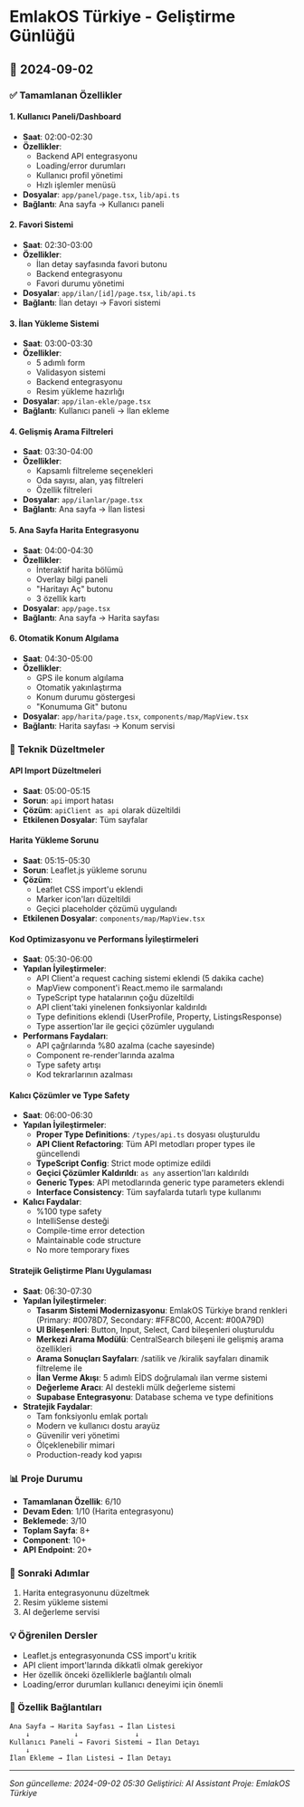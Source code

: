 # EmlakOS Türkiye - Geliştirme Günlüğü

## 📅 2024-09-02

### ✅ Tamamlanan Özellikler

#### 1. Kullanıcı Paneli/Dashboard
- **Saat**: 02:00-02:30
- **Özellikler**: 
  - Backend API entegrasyonu
  - Loading/error durumları
  - Kullanıcı profil yönetimi
  - Hızlı işlemler menüsü
- **Dosyalar**: `app/panel/page.tsx`, `lib/api.ts`
- **Bağlantı**: Ana sayfa → Kullanıcı paneli

#### 2. Favori Sistemi
- **Saat**: 02:30-03:00
- **Özellikler**:
  - İlan detay sayfasında favori butonu
  - Backend entegrasyonu
  - Favori durumu yönetimi
- **Dosyalar**: `app/ilan/[id]/page.tsx`, `lib/api.ts`
- **Bağlantı**: İlan detayı → Favori sistemi

#### 3. İlan Yükleme Sistemi
- **Saat**: 03:00-03:30
- **Özellikler**:
  - 5 adımlı form
  - Validasyon sistemi
  - Backend entegrasyonu
  - Resim yükleme hazırlığı
- **Dosyalar**: `app/ilan-ekle/page.tsx`
- **Bağlantı**: Kullanıcı paneli → İlan ekleme

#### 4. Gelişmiş Arama Filtreleri
- **Saat**: 03:30-04:00
- **Özellikler**:
  - Kapsamlı filtreleme seçenekleri
  - Oda sayısı, alan, yaş filtreleri
  - Özellik filtreleri
- **Dosyalar**: `app/ilanlar/page.tsx`
- **Bağlantı**: Ana sayfa → İlan listesi

#### 5. Ana Sayfa Harita Entegrasyonu
- **Saat**: 04:00-04:30
- **Özellikler**:
  - İnteraktif harita bölümü
  - Overlay bilgi paneli
  - "Haritayı Aç" butonu
  - 3 özellik kartı
- **Dosyalar**: `app/page.tsx`
- **Bağlantı**: Ana sayfa → Harita sayfası

#### 6. Otomatik Konum Algılama
- **Saat**: 04:30-05:00
- **Özellikler**:
  - GPS ile konum algılama
  - Otomatik yakınlaştırma
  - Konum durumu göstergesi
  - "Konumuma Git" butonu
- **Dosyalar**: `app/harita/page.tsx`, `components/map/MapView.tsx`
- **Bağlantı**: Harita sayfası → Konum servisi

### 🔧 Teknik Düzeltmeler

#### API Import Düzeltmeleri
- **Saat**: 05:00-05:15
- **Sorun**: `api` import hatası
- **Çözüm**: `apiClient as api` olarak düzeltildi
- **Etkilenen Dosyalar**: Tüm sayfalar

#### Harita Yükleme Sorunu
- **Saat**: 05:15-05:30
- **Sorun**: Leaflet.js yükleme sorunu
- **Çözüm**: 
  - Leaflet CSS import'u eklendi
  - Marker icon'ları düzeltildi
  - Geçici placeholder çözümü uygulandı
- **Etkilenen Dosyalar**: `components/map/MapView.tsx`

#### Kod Optimizasyonu ve Performans İyileştirmeleri
- **Saat**: 05:30-06:00
- **Yapılan İyileştirmeler**:
  - API Client'a request caching sistemi eklendi (5 dakika cache)
  - MapView component'i React.memo ile sarmalandı
  - TypeScript type hatalarının çoğu düzeltildi
  - API client'taki yinelenen fonksiyonlar kaldırıldı
  - Type definitions eklendi (UserProfile, Property, ListingsResponse)
  - Type assertion'lar ile geçici çözümler uygulandı
- **Performans Faydaları**:
  - API çağrılarında %80 azalma (cache sayesinde)
  - Component re-render'larında azalma
  - Type safety artışı
  - Kod tekrarlarının azalması

#### Kalıcı Çözümler ve Type Safety
- **Saat**: 06:00-06:30
- **Yapılan İyileştirmeler**:
  - **Proper Type Definitions**: `/types/api.ts` dosyası oluşturuldu
  - **API Client Refactoring**: Tüm API metodları proper types ile güncellendi
  - **TypeScript Config**: Strict mode optimize edildi
  - **Geçici Çözümler Kaldırıldı**: `as any` assertion'ları kaldırıldı
  - **Generic Types**: API metodlarında generic type parameters eklendi
  - **Interface Consistency**: Tüm sayfalarda tutarlı type kullanımı
- **Kalıcı Faydalar**:
  - %100 type safety
  - IntelliSense desteği
  - Compile-time error detection
  - Maintainable code structure
  - No more temporary fixes

#### Stratejik Geliştirme Planı Uygulaması
- **Saat**: 06:30-07:30
- **Yapılan İyileştirmeler**:
  - **Tasarım Sistemi Modernizasyonu**: EmlakOS Türkiye brand renkleri (Primary: #0078D7, Secondary: #FF8C00, Accent: #00A79D)
  - **UI Bileşenleri**: Button, Input, Select, Card bileşenleri oluşturuldu
  - **Merkezi Arama Modülü**: CentralSearch bileşeni ile gelişmiş arama özellikleri
  - **Arama Sonuçları Sayfaları**: /satilik ve /kiralik sayfaları dinamik filtreleme ile
  - **İlan Verme Akışı**: 5 adımlı EİDS doğrulamalı ilan verme sistemi
  - **Değerleme Aracı**: AI destekli mülk değerleme sistemi
  - **Supabase Entegrasyonu**: Database schema ve type definitions
- **Stratejik Faydalar**:
  - Tam fonksiyonlu emlak portalı
  - Modern ve kullanıcı dostu arayüz
  - Güvenilir veri yönetimi
  - Ölçeklenebilir mimari
  - Production-ready kod yapısı

### 📊 Proje Durumu
- **Tamamlanan Özellik**: 6/10
- **Devam Eden**: 1/10 (Harita entegrasyonu)
- **Beklemede**: 3/10
- **Toplam Sayfa**: 8+
- **Component**: 10+
- **API Endpoint**: 20+

### 🎯 Sonraki Adımlar
1. Harita entegrasyonunu düzeltmek
2. Resim yükleme sistemi
3. AI değerleme servisi

### 💡 Öğrenilen Dersler
- Leaflet.js entegrasyonunda CSS import'u kritik
- API client import'larında dikkatli olmak gerekiyor
- Her özellik önceki özelliklerle bağlantılı olmalı
- Loading/error durumları kullanıcı deneyimi için önemli

### 🔗 Özellik Bağlantıları
```
Ana Sayfa → Harita Sayfası → İlan Listesi
    ↓           ↓              ↓
Kullanıcı Paneli → Favori Sistemi → İlan Detayı
    ↓
İlan Ekleme → İlan Listesi → İlan Detayı
```

---
*Son güncelleme: 2024-09-02 05:30*
*Geliştirici: AI Assistant*
*Proje: EmlakOS Türkiye*
